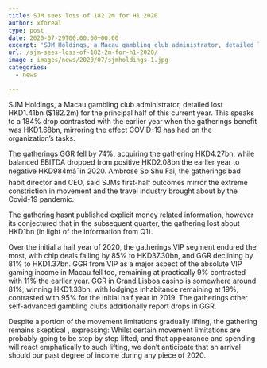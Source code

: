 ```yaml
---
title: SJM sees loss of 182 2m for H1 2020
author: xforeal 
type: post
date: 2020-07-29T00:00:00+00:00
excerpt: 'SJM Holdings, a Macau gambling club administrator, detailed lost HKD1 '
url: /sjm-sees-loss-of-182-2m-for-h1-2020/
image : images/news/2020/07/sjmholdings-1.jpg
categories:
  - news

---
```

<span data-contrast="auto">SJM Holdings, a Macau gambling club administrator, detailed lost HKD1.41bn ($182.2m) for the principal half of this current year. This speaks to a </span><span data-contrast="auto">184&percnt; drop contrasted with the earlier year when the gatherings benefit was HKD1.68bn, mirroring the effect COVID-19 has had on the organization&#8217;s tasks. </span>

<span data-contrast="auto">The gatherings GGR fell by 74&percnt;, acquiring the gathering HKD4.27bn, while balanced EBITDA dropped from positive HKD2.08bn the earlier year to negative HKD984mâ¯in 2020. Ambrose So Shu Fai, the gatherings bad habit director and CEO, said SJMs first-half outcomes mirror the extreme constriction in movement and the travel industry brought about by the Covid-19 pandemic. </span><span data-ccp-props='{"134233117":true,"134233118":true,"201341983":0,"335559739":200,"335559740":240}' />

<span data-contrast="auto">The gathering </span><span data-contrast="auto">hasnt </span><span data-contrast="auto">published explicit money related information, however its conjectured that in the subsequent quarter, the gathering lost about HKD1bn (in light of the information from Q1). </span><span data-ccp-props='{"134233117":true,"134233118":true,"201341983":0,"335559739":200,"335559740":240}' />

<span data-contrast="auto">Over the initial a half year of 2020, the gatherings VIP segment endured the most, with chip deals falling by 85&percnt; to HKD37.30bn, and GGR declining by 81&percnt; to HKD1.37bn. GGR from VIP as a major aspect of the absolute VIP gaming income in Macau fell too, remaining at practically 9&percnt; contrasted with 11&percnt; the earlier year. GGR in Grand </span><span data-contrast="auto">Lisboa </span><span data-contrast="auto">casino is somewhere around 81&percnt;, winning HKD1.33bn, with lodgings inhabitance remaining at 19&percnt;, contrasted with 95&percnt; for the initial half year in 2019. The gatherings other self-advanced gambling clubs additionally report drops in GGR. </span><span data-ccp-props='{"134233117":true,"134233118":true,"201341983":0,"335559739":200,"335559740":240}' />

<span data-contrast="auto">Despite a portion of the movement limitations gradually lifting, the gathering remains </span><span data-contrast="auto">skeptical </span><span data-contrast="auto">, expressing: Whilst certain movement limitations are probably going to be step by step lifted, and that appearance and spending will react emphatically to such lifting, we don&#8217;t anticipate that an arrival should our past degree of income during any piece of 2020. </span><span data-ccp-props='{"134233117":true,"134233118":true,"201341983":0,"335559739":200,"335559740":240}' />